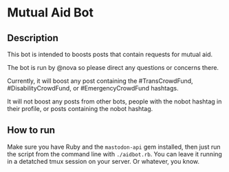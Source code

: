 # Mutual Aid Bot

## Description

This bot is intended to boosts posts that contain requests for mutual aid.

The bot is run by @nova so please direct any questions or concerns there.

Currently, it will boost any post containing the #TransCrowdFund, #DisabilityCrowdFund, or #EmergencyCrowdFund hashtags.

It will not boost any posts from other bots, people with the nobot hashtag in their profile, or posts containing the nobot hashtag.

## How to run

Make sure you have Ruby and the `mastodon-api` gem installed, then just run the script from the command line with `./aidbot.rb`. You can leave it running in a detatched tmux session on your server. Or whatever, you know.
